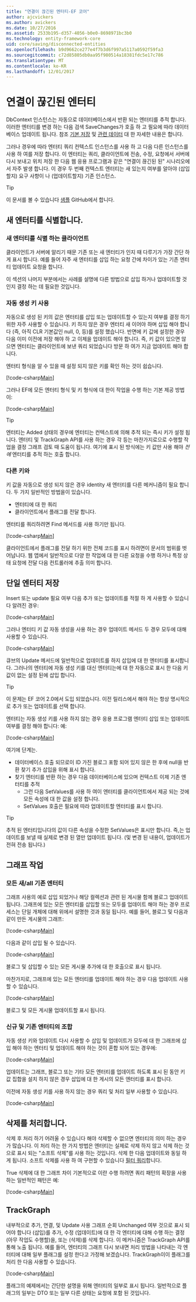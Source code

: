 ```yaml
---
title: "연결이 끊긴된 엔터티-EF 코어"
author: ajcvickers
ms.author: avickers
ms.date: 10/27/2016
ms.assetid: 2533b195-d357-4056-b0e0-8698971bc3b0
ms.technology: entity-framework-core
uid: core/saving/disconnected-entities
ms.openlocfilehash: b9d9662ce277e4f7b3d6f997a5117a0592f59fa3
ms.sourcegitcommit: c72d85805db0aa95f980514a18381fdc5e17c786
ms.translationtype: MT
ms.contentlocale: ko-KR
ms.lasthandoff: 12/01/2017
---
```

# <a name="disconnected-entities"></a>연결이 끊긴된 엔터티

DbContext 인스턴스는 자동으로 데이터베이스에서 반환 되는 엔터티를 추적 합니다. 이러한 엔터티를 변경 하는 다음 검색 SaveChanges가 호출 하 고 필요에 따라 데이터베이스 업데이트 됩니다. 참조 [기본 저장](basic.md) 및 [관련 데이터](related-data.md) 대 한 자세한 내용은 합니다.

그러나 경우에 따라 엔터티 쿼리 컨텍스트 인스턴스를 사용 하 고 다음 다른 인스턴스를 사용 하 여를 저장 합니다. 이 엔터티는 쿼리, 클라이언트에 전송, 수정, 요청에서 서버에 다시 보내고 위치 저장 한 다음 웹 응용 프로그램과 같은 "연결이 끊긴된 된" 시나리오에서 자주 발생 합니다. 이 경우 두 번째 컨텍스트 엔터티는 새 있는지 여부를 알아야 (삽입할지) 요구 사항이 나 (업데이트할지) 기존 인스턴스.

> [!TIP]  
> 이 문서를 볼 수 있습니다 [샘플](https://github.com/aspnet/EntityFramework.Docs/tree/master/samples/core/Saving/Saving/Disconnected/) GitHub에서 합니다.

## <a name="identifying-new-entities"></a>새 엔터티를 식별합니다.

### <a name="client-identifies-new-entities"></a>새 엔터티를 식별 하는 클라이언트

클라이언트가 서버에 알리기 때문 기존 또는 새 엔터티가 인지 때 다루기가 가장 간단 하 게 표시 합니다. 예를 들어 자주 새 엔터티를 삽입 하는 요청 간에 차이가 있는 기존 엔터티 업데이트 요청을 합니다.

이 섹션의 나머지 부분에서는 사례를 설명에 다른 방법으로 삽입 하거나 업데이트할 것인지 결정 하는 데 필요한 것입니다.

### <a name="with-auto-generated-keys"></a>자동 생성 키 사용

자동으로 생성 된 키의 값은 엔터티를 삽입 또는 업데이트할 수 있는지 여부를 결정 하기 위한 자주 사용할 수 있습니다. 키 하지 않은 경우 엔터티 새 이어야 하며 삽입 해야 합니다 (즉, 아직 CLR 기본값인 null, 0, 등)를 설정 했습니다. 반면에 키 값에 설정한 경우 다음 이미 이전에 저장 해야 하 고 이제을 업데이트 해야 합니다. 즉, 키 값이 있으면 않으면 엔터티는 클라이언트에 보낸 쿼리 되었습니다 방문 하 여가 지금 업데이트 해야 합니다.

엔터티 형식을 알 수 있을 때 설정 되지 않은 키를 확인 하는 것이 쉽습니다.

[!code-csharp[Main](../../../samples/core/Saving/Saving/Disconnected/Sample.cs#IsItNewSimple)]

그러나 EF에 모든 엔터티 형식 및 키 형식에 대 한이 작업을 수행 하는 기본 제공 방법이:

[!code-csharp[Main](../../../samples/core/Saving/Saving/Disconnected/Sample.cs#IsItNewGeneral)]

> [!TIP]  
> 엔터티는 Added 상태의 경우에 엔터티는 컨텍스트에 의해 추적 되는 즉시 키가 설정 됩니다. 엔터티 및 TrackGraph API를 사용 하는 경우 각 등는 마찬가지로으로 수행할 작업을 결정 그래프 검토 때 도움이 됩니다. 여기에 표시 된 방식에는 키 값만 사용 해야 _전에_ 엔터티를 추적 하는 호출 합니다.

### <a name="with-other-keys"></a>다른 키와

키 값을 자동으로 생성 되지 않은 경우 identity 새 엔터티를 다른 메커니즘이 필요 합니다. 두 가지 일반적인 방법을이 있습니다.
 * 엔터티에 대 한 쿼리
 * 클라이언트에서 플래그를 전달 합니다.

엔터티를 쿼리하려면 Find 메서드를 사용 하기만 됩니다.

[!code-csharp[Main](../../../samples/core/Saving/Saving/Disconnected/Sample.cs#IsItNewQuery)]

클라이언트에서 플래그를 전달 하기 위한 전체 코드를 표시 하려면이 문서의 범위를 벗어납니다. 웹 앱에서 일반적으로 다양 한 작업에 대 한 다른 요청을 수행 하거나 특정 상태 요청에 전달 다음 컨트롤러에 추출 의미 합니다.

## <a name="saving-single-entities"></a>단일 엔터티 저장

Insert 또는 update 필요 여부 다음 추가 또는 업데이트를 적절 하 게 사용할 수 있습니다 알려진 경우:

[!code-csharp[Main](../../../samples/core/Saving/Saving/Disconnected/Sample.cs#InsertAndUpdateSingleEntity)]

그러나 엔터티 키 값 자동 생성을 사용 하는 경우 업데이트 메서드 두 경우 모두에 대해 사용할 수 있습니다.

[!code-csharp[Main](../../../samples/core/Saving/Saving/Disconnected/Sample.cs#InsertOrUpdateSingleEntity)]

큐브의 Update 메서드에 일반적으로 업데이트를 하지 삽입에 대 한 엔터티를 표시합니다. 그러나의 엔터티에 자동 생성 키를 대신 엔터티는에 대 한 자동으로 표시 한 다음 키 값이 없는 설정 된에 삽입 합니다.

> [!TIP]  
> 이 문제는 EF 코어 2.0에서 도입 되었습니다. 이전 릴리스에서 해야 하는 항상 명시적으로 추가 또는 업데이트를 선택 합니다.

엔터티는 자동 생성 키를 사용 하지 않는 경우 응용 프로그램 엔터티 삽입 또는 업데이트 여부를 결정 해야 합니다: 예:

[!code-csharp[Main](../../../samples/core/Saving/Saving/Disconnected/Sample.cs#InsertOrUpdateSingleEntityWithFind)]

여기에 단계는.
* 데이터베이스 호출 되므로이 ID 가진 블로그 포함 되어 있지 않은 한 후에 null을 반환 찾기 추가 삽입을 위해 표시 합니다.
* 찾기 엔터티를 반환 하는 경우 다음 데이터베이스에 있으며 컨텍스트 이제 기존 엔터티를 추적
  * 그런 다음 SetValues를 사용 하 여이 엔터티를 클라이언트에서 제공 되는 것에 모든 속성에 대 한 값을 설정 합니다.
  * SetValues 호출은 필요에 따라 업데이트할 엔터티를 표시 합니다.

> [!TIP]  
> 추적 된 엔터티입니다의 값이 다른 속성을 수정한 SetValues은 표시만 합니다. 즉,는 업데이트를 보낼 때 실제로 변경 된 열만 업데이트 됩니다. (및 변경 된 내용이, 업데이트가 전혀 전송 됩니다.)

## <a name="working-with-graphs"></a>그래프 작업

### <a name="all-newall-existing-entities"></a>모든 새/all 기존 엔터티

그래프 사용의 예로 삽입 되었거나 해당 컬렉션과 관련 된 게시물 함께 블로그 업데이트 됩니다. 그래프에 있는 모든 엔터티를 삽입할 또는 모두를 업데이트 해야 하는 경우 프로세스는 단일 개체에 대해 위에서 설명한 것과 동일 됩니다. 예를 들어, 블로그 및 다음과 같이 만든 게시물의 그래프:

[!code-csharp[Main](../../../samples/core/Saving/Saving/Disconnected/Sample.cs#CreateBlogAndPosts)]

다음과 같이 삽입 될 수 있습니다.

[!code-csharp[Main](../../../samples/core/Saving/Saving/Disconnected/Sample.cs#InsertGraph)]

블로그 및 삽입할 수 있는 모든 게시물 추가에 대 한 호출으로 표시 됩니다.

마찬가지로, 그래프에 있는 모든 엔터티를 업데이트 해야 하는 경우 다음 업데이트 사용할 수 있습니다.

[!code-csharp[Main](../../../samples/core/Saving/Saving/Disconnected/Sample.cs#UpdateGraph)]

블로그 및 모든 게시물 업데이트할 표시 됩니다.

### <a name="mix-of-new-and-existing-entities"></a>신규 및 기존 엔터티의 조합

자동 생성 키와 업데이트 다시 사용할 수 삽입 및 업데이트가 모두에 대 한 그래프에 삽입 해야 하는 엔터티 및 업데이트 해야 하는 것이 혼합 되어 있는 경우에:

[!code-csharp[Main](../../../samples/core/Saving/Saving/Disconnected/Sample.cs#InsertOrUpdateGraph)]

업데이트는 그래프, 블로그 또는 기타 모든 엔터티를 업데이트 하도록 표시 된 동안 키 값 집합을 설치 하지 않은 경우 삽입에 대 한 게시의 모든 엔터티를 표시 합니다.

이전에 자동 생성 키를 사용 하지 않는 경우 쿼리 및 처리 일부 사용할 수 있습니다.

[!code-csharp[Main](../../../samples/core/Saving/Saving/Disconnected/Sample.cs#InsertOrUpdateGraphWithFind)]

## <a name="handling-deletes"></a>삭제를 처리합니다.

삭제 후 처리 하기 어려울 수 있습니다 해야 삭제할 수 없으면 엔터티의 의미 하는 경우가 많습니다. 이 처리 하는 한 가지 방법은 엔터티는 실제로 삭제 하지 않고 삭제 하는 것으로 표시 되는 "소프트 삭제"를 사용 하는 것입니다. 삭제 한 다음 업데이트와 동일 하 게 됩니다. 소프트 삭제를 사용 하 여 구현할 수 있습니다 [필터 쿼리](xref:core/querying/filters)합니다.

True 삭제에 대 한 그래프 차이 기본적으로 이란 수행 하려면 쿼리 패턴의 확장을 사용 하는 일반적인 패턴은 예:

[!code-csharp[Main](../../../samples/core/Saving/Saving/Disconnected/Sample.cs#InsertUpdateOrDeleteGraphWithFind)]

## <a name="trackgraph"></a>TrackGraph

내부적으로 추가, 연결, 및 Update 사용 그래프 순회 Unchanged 여부 것으로 표시 되어야 합니다 (삽입)를 추가, 수정 (업데이트)에 대 한 각 엔터티에 대해 수행 하는 결정 (아무 작업도 수행할)을, 또는 (삭제)를 삭제 합니다. 이 메커니즘은 TrackGraph API를 통해 노출 됩니다. 예를 들어, 엔터티의 그래프 다시 보내면 처리 방법을 나타내는 각 엔터티에 대해 일부 플래그를 설정 한다고 가정해 보겠습니다. TrackGraph이이 플래그를 처리 한 다음 사용할 수 있습니다.

[!code-csharp[Main](../../../samples/core/Saving/Saving/Disconnected/Sample.cs#TrackGraph)]

플래그의 예제에서는 간단한 설명을 위해 엔터티의 일부로 표시 됩니다. 일반적으로 플래그의 일부는 DTO 또는 일부 다른 상태는 요청에 포함 된 것입니다.
